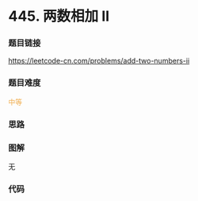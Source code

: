 # 445. 两数相加 II

### 题目链接

https://leetcode-cn.com/problems/add-two-numbers-ii

### 题目难度

<font color=#F0AD4E>中等</font>

### 思路



### 图解

无

### 代码

```python
```